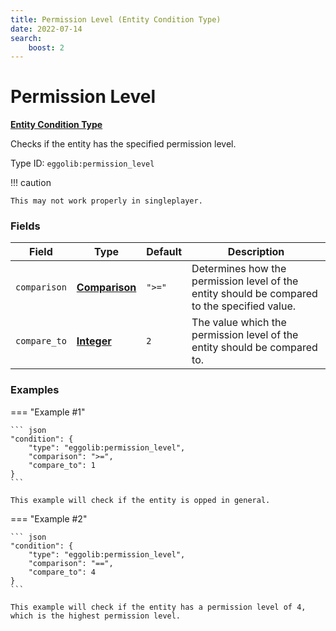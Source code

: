 ```yaml
---
title: Permission Level (Entity Condition Type)
date: 2022-07-14
search:
    boost: 2
---
```


#   Permission Level

**[Entity Condition Type]**

Checks if the entity has the specified permission level.

Type ID: `eggolib:permission_level`

!!! caution

    This may not work properly in singleplayer.


### Fields

Field | Type | Default | Description
------|------|---------|------------
`comparison` | **[Comparison]** | `">="` | Determines how the permission level of the entity should be compared to the specified value.
`compare_to` | **[Integer]** | `2` | The value which the permission level of the entity should be compared to.


### Examples

=== "Example #1"

    ``` json
    "condition": {
        "type": "eggolib:permission_level",
        "comparison": ">=",
        "compare_to": 1
    }
    ```

    This example will check if the entity is opped in general.


=== "Example #2"

    ``` json
    "condition": {
        "type": "eggolib:permission_level",
        "comparison": "==",
        "compare_to": 4
    }
    ```

    This example will check if the entity has a permission level of 4, which is the highest permission level.



[Entity Condition Type]: ../entity_condition_types.md
[Comparison]: https://origins.readthedocs.io/en/latest/types/data_types/comparison
[Integer]: https://origins.readthedocs.io/en/latest/types/data_types/integer
